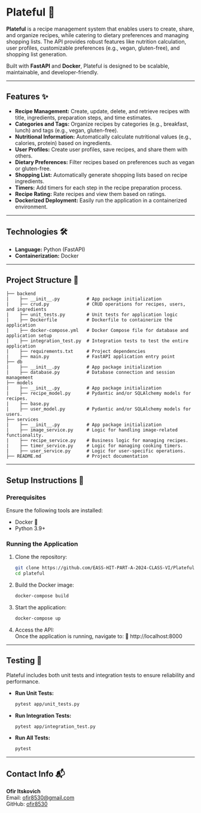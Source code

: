 # **Plateful** 🍲

**Plateful** is a recipe management system that enables users to create, share, and organize recipes, while catering to dietary preferences and managing shopping lists. The API provides robust features like nutrition calculation, user profiles, customizable preferences (e.g., vegan, gluten-free), and shopping list generation.

Built with **FastAPI** and **Docker**, Plateful is designed to be scalable, maintainable, and developer-friendly.

---

## **Features** ✨

- **Recipe Management:** Create, update, delete, and retrieve recipes with title, ingredients, preparation steps, and time estimates.
- **Categories and Tags:** Organize recipes by categories (e.g., breakfast, lunch) and tags (e.g., vegan, gluten-free).
- **Nutritional Information:** Automatically calculate nutritional values (e.g., calories, protein) based on ingredients.
- **User Profiles:** Create user profiles, save recipes, and share them with others.
- **Dietary Preferences:** Filter recipes based on preferences such as vegan or gluten-free.
- **Shopping List:** Automatically generate shopping lists based on recipe ingredients.
- **Timers:** Add timers for each step in the recipe preparation process.
- **Recipe Rating:** Rate recipes and view them based on ratings.
- **Dockerized Deployment:** Easily run the application in a containerized environment.

---

## **Technologies** 🛠️

- **Language:** Python (FastAPI)
- **Containerization:** Docker

---

## **Project Structure** 📂

```plaintext
├── backend
|    ├── __init__.py          # App package initialization
|    ├── crud.py              # CRUD operations for recipes, users, and ingredients
|    ├── unit_tests.py        # Unit tests for application logic
|    ├── Dockerfile           # Dockerfile to containerize the application
|    ├── docker-compose.yml   # Docker Compose file for database and application setup
|    ├── integration_test.py  # Integration tests to test the entire application
|    ├── requirements.txt     # Project dependencies
|    ├── main.py              # FastAPI application entry point
├── db
|    ├── __init__.py          # App package initialization
|    ├── database.py          # Database connection and session management
├── models
|    ├── __init__.py          # App package initialization
|    ├── recipe_model.py      # Pydantic and/or SQLAlchemy models for recipes.
|    ├── base.py
|    ├── user_model.py        # Pydantic and/or SQLAlchemy models for users.
├── services
|    ├── __init__.py          # App package initialization
|    ├── image_service.py     # Logic for handling image-related functionality.
|    ├── recipe_service.py    # Business logic for managing recipes.
|    ├── timer_service.py     # Logic for managing cooking timers.
|    ├── user_service.py      # Logic for user-specific operations.
├── README.md                 # Project documentation
```

---

## **Setup Instructions** 🚀

### **Prerequisites**

Ensure the following tools are installed:

- Docker 🐳
- Python 3.9+

### **Running the Application**

1. Clone the repository:
   ```bash
   git clone https://github.com/EASS-HIT-PART-A-2024-CLASS-VI/Plateful-ofir
   cd plateful
   ```
2. Build the Docker image:
   ```bash
   docker-compose build
   ```
3. Start the application:
   ```bash
   docker-compose up
   ```
4. Access the API:  
   Once the application is running, navigate to: 🔗 http://localhost:8000

---

## **Testing** 🧪

Plateful includes both unit tests and integration tests to ensure reliability and performance.

- **Run Unit Tests:**
  ```bash
  pytest app/unit_tests.py
  ```
- **Run Integration Tests:**
  ```bash
  pytest app/integration_test.py
  ```
- **Run All Tests:**
  ```bash
  pytest
  ```

---

## **Contact Info** 📬

**Ofir Itskovich**  
 Email: ofir8530@gmail.com  
 GitHub: [ofir8530](https://github.com/ofir8530)
